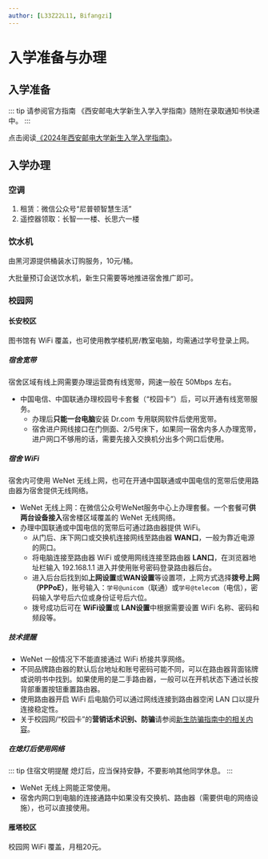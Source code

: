 ```yaml
---
author: [L33Z22L11, Bifangzi]
---
```


# 入学准备与办理

## 入学准备

::: tip 请参阅官方指南
《西安邮电大学新生入学入学指南》随附在录取通知书快递中。
:::

点击阅读[《2024年西安邮电大学新生入学入学指南》](https://zhaosheng.xupt.edu.cn/info/1036/3286.htm)。

## 入学办理

### 空调

1. 租赁：微信公众号“尼普顿智慧生活”
2. 遥控器领取：长智一一楼、长思六一楼

### 饮水机

由黑河源提供桶装水订购服务，10元/桶。

大批量预订会送饮水机，新生只需要等<Tip tip="推广人员">地推</Tip>进宿舍推广即可。

### 校园网

#### 长安校区

图书馆有 WiFi 覆盖，也可使用教学楼机房/教室电脑，均需通过学号登录上网。

##### 宿舍宽带

宿舍区域有线上网需要办理运营商有线宽带，网速一般在 50Mbps 左右。

- 中国电信、中国联通办理校园号卡套餐（“校园卡”）后，可以开通有线宽带服务。
  - 办理后**只能一台电脑**安装 Dr.com 专用联网软件后使用宽带。
  - 宿舍进户网线接口在门侧面、<Tip tip="这里的网口小概率不可用">2/5号床下</Tip>，如果同一宿舍内多人办理宽带，进户网口不够用的话，需要先接入<Tip tip="需插电使用的网口分线器">交换机</Tip>分出多个网口后使用。

##### 宿舍 WiFi

宿舍内可使用 WeNet 无线上网，也可在开通中国联通或中国电信的宽带后使用路由器为宿舍提供无线网络。

- WeNet 无线上网：在微信公众号<Tip copy>WeNet服务中心</Tip>上办理套餐。一个套餐可**供两台设备接入**宿舍楼区域覆盖的 WeNet 无线网络。
- 办理中国联通或中国电信的宽带后可通过路由器提供 WiFi。
  - 从门后、床下网口或交换机连接网线至路由器 **WAN口**，一般为靠近电源的网口。
  - 将电脑连接至路由器 WiFi 或使用网线连接至路由器 **LAN口**，在浏览器地址栏输入 <Tip tip="见技术提醒">192.168.1.1</Tip> 进入并使用账号密码登录路由器后台。
  - 进入后台后找到如**上网设置**或**WAN设置**等设置项，上网方式选择**拨号上网（PPPoE）**，账号输入：`学号@unicom`（联通）或`学号@telecom`（电信），密码输入学号后六位或身份证号后六位。
  - 拨号成功后可在 **WiFi设置**或 **LAN设置**中根据需要设置 WiFi 名称、密码和频段等。

##### 技术提醒

- WeNet <Tip tip="一般情况下">一般情况下</Tip>不能直接通过 WiFi 桥接共享网络。
- 不同品牌路由器的默认后台地址和账号密码可能不同，可以在路由器背面铭牌或说明书中找到。如果使用的是二手路由器，一般可以在开机状态下通过长按背部重置按钮重置路由器。
- 使用路由器开启 WiFi 后电脑仍可以通过网线连接到路由器空闲 LAN 口以提升连接稳定性。
- 关于校园网/“校园卡”的**营销话术识别、防骗**请参阅[新生防骗指南中的相关内容](/campus/anti-fraud#network-card)。

##### 在熄灯后使用网络

::: tip 住宿文明提醒
熄灯后，应当保持安静，不要影响其他同学休息。
:::

- WeNet 无线上网能正常使用。
- 宿舍内网口到电脑的连接通路中如果没有交换机、路由器（需要供电的网络设施），也可以直接使用。

#### 雁塔校区

校园网 WiFi 覆盖，月租20元。
